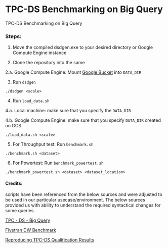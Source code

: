 # TPC-DS Benchmarking on Big Query
TPC-DS Benchmarking on Big Query 

### Steps: 

1. Move the compiled dsdgen.exe to your desired directory or Google Compute Engine instance

2. Clone the repository into the same 

2.a. Google Compute Engine: Mount [Google Bucket](https://cloud.google.com/storage/docs/gcs-fuse) into `DATA_DIR`

3. Run `dsdgen` 

`./dsdgen <scale>`

4. Run `load_data.sh`

4.a. Local machine: make sure that you specify the `DATA_DIR` 

4.b. Google Compute Engine: make sure that you specify `DATA_DIR` created on GCS

`./load_data.sh <scale>`

5. For Throughput test: Run `benchmark.sh` 

`./benchmark.sh <dataset>`

6. For Powertest: Run `benchmark_powertest.sh`

`./benchmark_powertest.sh <dataset> <dataset_location>`

#### Credits: 

scripts have been referenced from the below sources and were adjusted to be used in our particular usecase/environment. 
The below sources provided us with ability to understand the required syntactical changes for some queries. 

[TPC - DS - Big Query](https://github.com/snithish/tpc-ds_big-query)

[Fivetran DW Benchmark](https://github.com/fivetran/benchmark)

[Reproducing TPC-DS Qualification Results](https://github.com/cwida/tpcds-result-reproduction)







